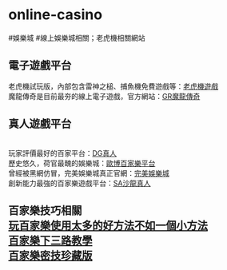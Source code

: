 # online-casino
#娛樂城
#線上娛樂城相關；老虎機相關網站
<h2>電子遊戲平台</h2>
老虎機試玩版，內部包含雷神之槌、捕魚機免費遊戲等：<a href="https://casinoslot66.com/">老虎機遊戲</a><br/>
魔龍傳奇是目前最夯的線上電子遊戲，官方網站：<a href="https://dragonlegend.org/">GR魔龍傳奇</a><br/>
<h2>真人遊戲平台</h2><br/>
玩家評價最好的百家平台：<a href="https://dgbaccarat.com/">DG真人</a><br/>
歷史悠久，荷官最醜的娛樂城：<a href="https://allbetbaccarat.org/">歐博百家樂平台</a><br/>
曾經被黑網仿冒，完美娛樂城真正官網：<a href="https://wmbaccrat.com.tw/">完美娛樂城</a><br/>
創新能力最強的百家樂遊戲平台：<a href="https://sabacarat.com/">SA沙龍真人</a><br/>
<h2>百家樂技巧相關</a><br/>
<a href="https://wmbaccrat.org/%E7%99%BE%E5%AE%B6%E6%A8%82%E6%8A%80%E5%B7%A7/baccarat-win-method.html">玩百家樂使用太多的好方法不如一個小方法</a><br/>
<a href="https://wmbaccrat.org/%e7%99%be%e5%ae%b6%e6%a8%82/%e5%ad%b8%e6%9c%83%e7%9c%8b%e7%99%be%e5%ae%b6%e6%a8%82%e4%b8%8b%e4%b8%89%e8%b7%af%ef%bc%8c%e5%bc%95%e9%a0%98%e4%bd%a0%e8%87%b4%e5%af%8c%e4%b9%8b%e8%b7%af%ef%bc%81.html">百家樂下三路教學</a><br/>
<a href="https://wmbaccrat.org/%e7%99%be%e5%ae%b6%e6%a8%82%e7%a0%b4%e8%a7%a3/baccarat-skill.html">百家樂密技珍藏版</a><br/>
